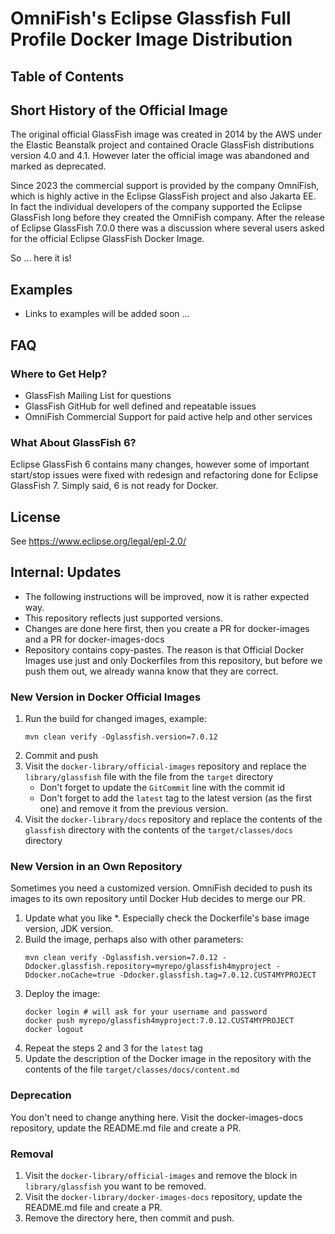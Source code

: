 # OmniFish's Eclipse Glassfish Full Profile Docker Image Distribution

## Table of Contents

## Short History of the Official Image

The original official GlassFish image was created in 2014 by the AWS under the Elastic Beanstalk project
and contained Oracle GlassFish distributions version 4.0 and 4.1. However later the official image
was abandoned and marked as deprecated.

Since 2023 the commercial support is provided by the company OmniFish, which is highly active
in the Eclipse GlassFish project and also Jakarta EE.
In fact the individual developers of the company supported the Eclipse GlassFish long before
they created the OmniFish company.
After the release of Eclipse GlassFish 7.0.0 there was a discussion where several users asked
for the official Eclipse GlassFish Docker Image.

So ... here it is!

## Examples

* Links to examples will be added soon ...

## FAQ

### Where to Get Help?

* GlassFish Mailing List for questions
* GlassFish GitHub for well defined and repeatable issues
* OmniFish Commercial Support for paid active help and other services

### What About GlassFish 6?

Eclipse GlassFish 6 contains many changes, however some of important start/stop issues were fixed
with redesign and refactoring done for Eclipse GlassFish 7. Simply said, 6 is not ready for Docker.

## License

See https://www.eclipse.org/legal/epl-2.0/

## Internal: Updates

* The following instructions will be improved, now it is rather expected way.
* This repository reflects just supported versions.
* Changes are done here first, then you create a PR for docker-images and a PR for docker-images-docs
* Repository contains copy-pastes.
  The reason is that Official Docker Images use just and only Dockerfiles from this repository,
  but before we push them out, we already wanna know that they are correct.

### New Version in Docker Official Images

1. Run the build for changed images, example:
   ```
   mvn clean verify -Dglassfish.version=7.0.12
   ```
2. Commit and push
3. Visit the `docker-library/official-images` repository and replace the `library/glassfish` file
   with the file from the `target` directory
   * Don't forget to update the `GitCommit` line with the commit id
   * Don't forget to add the `latest` tag to the latest version (as the first one) and remove it
     from the previous version.
4. Visit the `docker-library/docs` repository and replace the contents of the `glassfish` directory with the contents of the `target/classes/docs` directory

### New Version in an Own Repository

Sometimes you need a customized version. OmniFish decided to push its images to its own repository until Docker Hub decides to merge our PR.

1. Update what you like
   *. Especially check the Dockerfile's base image version, JDK version.
2. Build the image, perhaps also with other parameters:
   ```
   mvn clean verify -Dglassfish.version=7.0.12 -Ddocker.glassfish.repository=myrepo/glassfish4myproject -Ddocker.noCache=true -Ddocker.glassfish.tag=7.0.12.CUST4MYPROJECT
   ```
3. Deploy the image:
   ```
   docker login # will ask for your username and password
   docker push myrepo/glassfish4myproject:7.0.12.CUST4MYPROJECT
   docker logout
   ```
4. Repeat the steps 2 and 3 for the `latest` tag
5. Update the description of the Docker image in the repository with the contents of the file `target/classes/docs/content.md`

### Deprecation

You don't need to change anything here.
Visit the docker-images-docs repository, update the README.md file and create a PR.

### Removal

1. Visit the `docker-library/official-images` and remove the block in `library/glassfish` you want to be removed.
2. Visit the `docker-library/docker-images-docs` repository, update the README.md file and create a PR.
2. Remove the directory here, then commit and push.
